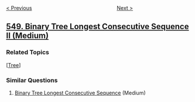<!--|This file generated by command(leetcode description); DO NOT EDIT.    |-->
<!--+----------------------------------------------------------------------+-->
<!--|@author    openset <openset.wang@gmail.com>                           |-->
<!--|@link      https://github.com/openset                                 |-->
<!--|@home      https://github.com/openset/leetcode                        |-->
<!--+----------------------------------------------------------------------+-->

[< Previous](https://github.com/openset/leetcode/tree/master/problems/split-array-with-equal-sum "Split Array with Equal Sum")
　　　　　　　　　　　　　　　　
[Next >](https://github.com/openset/leetcode/tree/master/problems/game-play-analysis-iv "Game Play Analysis IV")

## [549. Binary Tree Longest Consecutive Sequence II (Medium)](https://leetcode.com/problems/binary-tree-longest-consecutive-sequence-ii "二叉树中最长的连续序列")



### Related Topics
  [[Tree](https://github.com/openset/leetcode/tree/master/tag/tree/README.md)]

### Similar Questions
  1. [Binary Tree Longest Consecutive Sequence](https://github.com/openset/leetcode/tree/master/problems/binary-tree-longest-consecutive-sequence) (Medium)
